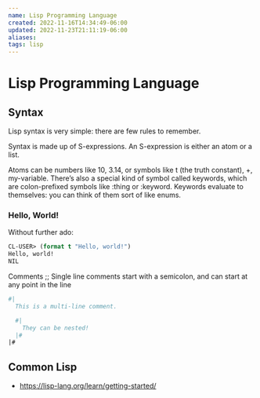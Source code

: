 ```yaml
---
name: Lisp Programming Language
created: 2022-11-16T14:34:49-06:00
updated: 2022-11-23T21:11:19-06:00
aliases: 
tags: lisp
---
```

# Lisp Programming Language

## Syntax
Lisp syntax is very simple: there are few rules to remember.

Syntax is made up of S-expressions. An S-expression is either an atom or a list.

Atoms can be numbers like 10, 3.14, or symbols like t (the truth constant), +, my-variable. There’s also a special kind of symbol called keywords, which are colon-prefixed symbols like :thing or :keyword. Keywords evaluate to themselves: you can think of them sort of like enums.

### Hello, World!
Without further ado:

```lisp
CL-USER> (format t "Hello, world!")
Hello, world!
NIL
```

Comments
;; Single line comments start with a semicolon, and can start at any point in the line

```lisp
#|
  This is a multi-line comment.

  #|
    They can be nested!
  |#
|#
```

## Common Lisp
- https://lisp-lang.org/learn/getting-started/ 